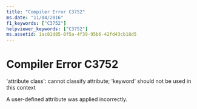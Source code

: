 ```yaml
---
title: "Compiler Error C3752"
ms.date: "11/04/2016"
f1_keywords: ["C3752"]
helpviewer_keywords: ["C3752"]
ms.assetid: 1ac81d85-0f5a-4f39-95b6-42fd43cb18d5
---
```

# Compiler Error C3752

'attribute class': cannot classify attribute; 'keyword' should not be used in this context

A user-defined attribute was applied incorrectly.